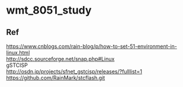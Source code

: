 # wmt_8051_study

## Ref  
https://www.cnblogs.com/rain-blog/p/how-to-set-51-environment-in-linux.html  
http://sdcc.sourceforge.net/snap.php#Linux  
gSTCISP  
http://osdn.jp/projects/sfnet_gstcisp/releases/?fulllist=1  
https://github.com/RainMark/stcflash.git  
